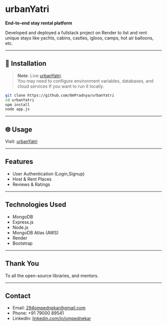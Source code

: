 # urbanYatri

**End-to-end stay rental platform**

Developed and deployed a fullstack project on Render to list and rent unique stays like yachts, cabins, castles, igloos, camps, hot air balloons, etc.

---

## 🚀 Installation

> **Note**: Live [urbanYatri](https://urbanyatri.onrender.com/listings).  
> You may need to configure environment variables, databases, and cloud services If you want to run it locally.

```bash
git clone https://github.com/OmPradnya/urbanYatri
cd urbanYatri
npm install
node app.js
```

---

## 🌐 Usage

Visit: [urbanYatri](https://urbanyatri.onrender.com/listings)

---

## Features

- User Authentication (Login,Signup)
- Host & Rent Places
- Reviews & Ratings

---

## Technologies Used

- MongoDB
- Express.js
- Node.js
- MongoDB Atlas (AWS)
- Render
- Bootstrap

---

## Thank You

To all the open-source libraries, and mentors.

---

## Contact

- Email: [294ompednekar@gmail.com](mailto:294ompednekar@gmail.com)
- Phone: +91 79000 89541  
- LinkedIn: [linkedin.com/in/ompednekar](https://www.linkedin.com/in/ompednekar/)
